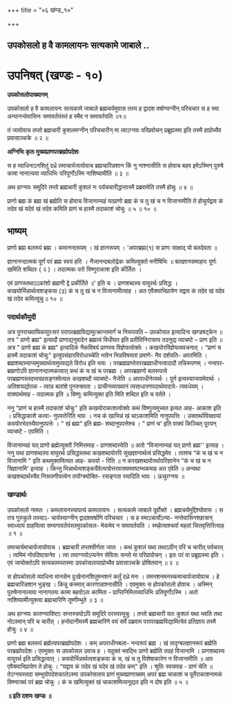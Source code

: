 +++
title = "०६ खंण्ड_१०"

+++


## उपकोसलो ह वै कामलायनः सत्यकामे जाबाले ..

# **उपनिषत् (खण्डः - १०)**

**उपकोसलोपाख्यानम्**

उपकोसलो ह वै कामलायनः सत्यकामे जाबाले ब्रह्मचर्यमुवास तस्य ह द्वादश वर्षाण्यग्नीन् परिचचार स ह स्मा अन्यानन्तेवासिनः समावर्तयंस्तं ह स्मैव न समावर्तयति ॥१॥

तं जायोवाच तप्तो ब्रह्मचारी कुशलमग्नीन् परिचचारीन् मा त्वाऽग्नयः परिप्रवोचन् प्रब्रूह्यस्मा इति तस्मै हाप्रोच्यैव प्रवासाञ्चक्रे ॥ २ ॥

**अग्निभिः कृतः मुख्यप्राणपरब्रह्मोपदेशः**

स ह व्याधिनाऽनशितुं दध्रे तमाचार्यजायोवाच ब्रह्मचारिन्नशान किं नु नाश्नासीति स होवाच बहव इमेऽस्मिन् पुरुषे कामा नानात्यया व्याधिभिः परिपूर्णोऽस्मि नाशिष्यामीति ॥ ३ ॥

अथ हाग्नयः समूदिरे तप्तो ब्रह्मचारी कुशलं नः पर्यचचारीद्धन्तास्मै प्रब्रवामेति तस्मै होचुः ॥ ४ ॥

प्राणो ब्रह्म कं ब्रह्म खं ब्रह्मेति स होवाच विजानाम्यहं यत्प्राणो ब्रह्म कं च तु खं च न विजानामीति ते होचुर्यद्वाव कं तदेव खं यदेवं खं तदेव कमिति प्राणं च हास्मै तदाकाशं चोचुः ॥ ५ ॥ १० ॥

## **भाष्यम्**

प्राणो ब्रह्म बलरूपं ब्रह्म । कमानन्दरूपम् । खं ज्ञानरूपम् । ‘अपरब्रह्म(१) स प्राणः साक्षाद् यो बलदेवता ॥

ज्ञानानन्दात्मकं पूर्णं परं ब्रह्म स्वयं हरिः । नैजानन्दबलोद्रेकः कमित्युक्तो मनीषिभिः ॥ बलज्ञानसमाहारः पूर्णः खमिति शब्दितः ( २ ) । तदात्मकः परो विष्णुराकाश इति कीर्तितः ।

एवं प्राणस्तथाऽऽकांशो ब्रह्मणी द्वे प्रकीर्तिते ॥' इति च । प्राणशब्दस्य वायुरर्थः प्रसिद्धः । कखयोर्भिन्नार्थत्वशङ्कया (३) कं च तु खं च न विजानामीत्याह । अत एवैक्याभिप्रायेण यद्वाव कं तदेव खं यदेव खं तदेव कमित्यूचुः॥ १० ॥

### पदार्थकौमुदी

अत्र पुनराख्यायिकापुरःसरं परापरब्रह्मविद्यामुत्क्रान्तमार्गं च निरूपयति – उपकोसल इत्यादिना खण्डषट्केन ॥ तत्र " प्राणो ब्रह्म" इत्यादौ प्राणाद्यनुवादेन ब्रह्मत्वं विधीयत इति प्रतीतिनिरासाय तदनूद्य व्याचष्टे – प्राण इति ॥ अत्र " प्राणो ब्रह्म कं ब्रह्म" इत्यादिकं नैकविषयं प्राणस्य विज्ञेयत्वोक्तेः । कखयोरविज्ञेयत्ववचनात् । “प्राणं च हास्मै तदाकाशं चोचुः" इत्युपसंहारविरोधाच्चेति भावेन भिन्नविषयतां प्रमाणे- नैव दर्शयति- अपरमिति । ब्रह्मशब्दस्याप्यमुख्यार्थत्वमुपपद्यते विरोध इति भावः । परब्रह्मप्राप्तेरपरब्रह्माधीनत्वादादौ तन्निरूपणम् । नन्वपर- ब्रह्मणोऽपि ज्ञानानन्दात्मकत्वात् कथं कं च खं च परब्रह्म । अपरब्रह्मणो बलरूपत्वे परब्रह्मणस्तदभावप्रसङ्गश्वेत्यतः कखशब्दौ व्याचष्टे- नैजेति ॥ अपराधीनेत्यर्थः । पूर्ण इत्यस्याप्ययमेवार्थः । अतिशयद्योतक - त्वान्न बलांशे पुनरुक्तता । प्राचीनव्याख्यानं त्वसाधारणपदार्थमादाये- त्यवधेयम् । वाक्यार्थमाह - तदात्मक इति ॥ विष्णुः कमित्युक्त इति मिति शब्दित इति च वर्तते ।

ननु “प्राणं च हास्मै तदाकाशं चोचुः" इति कखयोराकाशत्वोक्तेः कथं विष्णुत्वमुच्यत इत्यत आह- आकाश इति । प्रसिद्धाकाशे कत्वा- नुपपत्तेरिति भावः । नच कं खाभिन्नं खं चाऽकाशमिति नानुपपत्तिः । उक्तार्थाविवक्षायां कवयोरभेदस्यैवानुपपत्तेः । " खं ब्रह्म" इति ब्रह्म- शब्दानुपपत्तेश्च । " प्राणं च' इति वाक्यं किञ्चित् पूरयन् व्याचष्टे - एवमिति ।

विजानाम्यहं यत् प्राणो ब्रह्मेत्युक्तौ निमित्तमाह - प्राणशब्दस्येति ॥ अतो “विजानाम्यहं यत् प्राणो ब्रह्म'' इत्याह । ननु यथा प्राणशब्दस्य वायुरर्थः प्रसिद्धस्तथा कखशब्दयोरपि सुखज्ञानार्थत्वं प्रसिद्धमेव । ततश्च “कं च खं च न विजानामि " इति कथमुक्तमित्यत आह- कवयो - रिति ॥ न करखशब्दयोरर्थापरिज्ञानेन "कं च खं च न त्रिज्ञानामि' इत्याह । किन्तु भिन्नार्थत्वशङ्कयैवेत्यत्रोत्तरवाक्यमवष्टम्भकमाह अत एवेति ॥ अन्यथा कखशब्दार्थस्यैव निरूपणीयत्त्वेन तयोंग्क्योक्ति- रसङ्गता स्यादिति भावः । ऊचुरग्नयः ॥

### **खण्डार्थः**

उपकोसलो नामतः । कमलायनस्यापत्यं कामलायनः । सत्यकामे जाबाले पूर्वोक्ते । ब्रह्मचर्यमुद्दिश्योवास । स तत्र गुरुकुले तस्याऽ- चार्यस्याग्नीन् द्वादशवर्षाणि परिचचार । स ह स्माऽचार्योऽन्या- नन्तेवासिनश्छात्रान् स्वाध्यायं ग्राहयित्वा सम्यगावर्तयंस्तमुपकोसल- मेकमेव न समावर्तयति । स्महेत्याश्चर्या महतां चित्तवृत्तिरित्याह ॥ १ ॥

तमाचार्यमाचार्यजायोवाच । ब्रह्मचारी तप्तश्वीर्णता जातः । कथं कुशलं यथा तथाऽग्रीन् परि च चारीत् पर्यचरत् । त्वमिमं नोपदिष्टवानेव । त्वा तवाग्नयोऽप्यनेन सेविताः सन्तो मा परिप्रावोचन् । इतः परं वा प्रब्रूह्यस्मा इति । एवं जायोक्तोऽपि सत्यकामस्तस्मा उपकोसलायाप्रोच्यैव प्रवासाञ्चक्रे प्रोषितवान् ॥ २ ॥

स होपकोसलो व्याधिना मानसेन दुःखेनानशितुमनशनं कर्तुं दध्रे मनः । तमनशनमनस्कमाचार्यजायोवाच । हे ब्रह्मचारिन्नशान भुङ्ख । किन्नु कस्मात् कारणान्नाश्नासीति । एवमुक्तः स होपकोसलो होवाच । अस्मिन् पुरुषेनानात्यया नानागतयः कामा बहवोऽतः कामिता - प्राप्तिनिमित्तव्याधिभिः प्रतिपूर्णोऽस्मि । अतो नाशिष्यामीत्युक्त्वा ब्रह्मचारिणि तूष्णीम्भूते ॥ ३ ॥

अथ हाग्नयः कारुण्याविष्टाः सन्तस्त्रयोऽपि समूदिरे परस्परमूचुः । तप्तो ब्रह्मचारी यतः कुशलं यथा भवति तथा नोऽस्मान् परि च चारीत् । हन्तेदानीमस्मै ब्रह्मचारिणे वयं सर्वे प्रब्रवाम परापरब्रह्मविद्यामित्येवं प्रतिज्ञाय तस्मै होचुः ॥ ४ ॥

प्राणो ब्रह्म बलरूपं ब्रह्मेत्यपरब्रह्मोपदेशः । कम् अपराधीनबला- नन्दरूपं ब्रह्म । खं तादृग्बलज्ञानरूपं ब्रह्मेति परब्रह्मोपदेशः। एवमुक्तः स उपकोसल उवाच ह । यदुक्तं भवद्भिः प्राणो ब्रह्मेति तदहं विजानामि । प्राणशब्दस्य वायुरर्थ इति प्रसिद्धत्वात् । कवयोर्भिन्नार्थत्वशङ्कया कं च, खं च तु विशेषाकारेण न विजानामीति ॥ अत एवैक्याभिप्रायेण ते होचुः । “यद्वाव कं तदेव खं यदेव खं तदेव कम्" इति । श्रुतिः स्वयमाह - प्राणं चेति ॥ तेऽग्नयस्तदा सम्भूयोपदेशकालेऽस्मा उपकोसलाय प्राणं मुख्यप्राणाख्यम् अपरं ब्रह्म चाकाशं च पूर्तेराकाशनामकं विष्ण्वाख्यं परं ब्रह्म चोचुः । कं च खमित्युक्तं खं चाकाशमित्यनूद्यत इति न दोष इति ॥ ५ ॥

**॥ इति दशमः खण्डः ॥**

